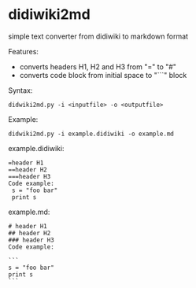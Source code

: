 # didiwiki2md
simple text converter from didiwiki to markdown format

Features:

* converts headers H1, H2 and H3 from "=" to "#"
* converts code block from initial space to "```" block

Syntax:
```
didwiki2md.py -i <inputfile> -o <outputfile>
```
Example:
```
didwiki2md.py -i example.didiwiki -o example.md
```

example.didiwiki:
```
=header H1
==header H2
===header H3
Code example:
 s = "foo bar"
 print s
``` 
example.md:
```
# header H1
## header H2
### header H3
Code example:
```
    ```
    s = "foo bar"
    print s
    ```
